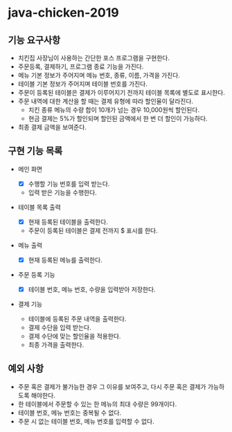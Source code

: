 # java-chicken-2019

## 기능 요구사항
- 치킨집 사장님이 사용하는 간단한 포스 프로그램을 구현한다.
- 주문등록, 결제하기, 프로그램 종료 기능을 가진다.
- 메뉴 기본 정보가 주어지며 메뉴 번호, 종류, 이름, 가격을 가진다.
- 테이블 기본 정보가 주어지며 테이블 번호를 가진다.
- 주문이 등록된 테이블은 결제가 이루어지기 전까지 테이블 목록에 별도로 표시한다.
- 주문 내역에 대한 계산을 할 때는 결제 유형에 따라 할인율이 달라진다.
    * 치킨 종류 메뉴의 수량 합이 10개가 넘는 경우 10,000원씩 할인된다.
    * 현금 결제는 5%가 할인되며 할인된 금액에서 한 번 더 할인이 가능하다.
- 최종 결제 금액을 보여준다.

## 구현 기능 목록
- 메인 화면
    - [x] 수행할 기능 번호를 입력 받는다.
    - 입력 받은 기능을 수행한다.

- 테이블 목록 출력
    * [x] 현재 등록된 테이블을 출력한다.
    * 주문이 등록된 테이블은 결제 전까지 $ 표시를 한다.

- 메뉴 출력
    * [x] 현재 등록된 메뉴를 출력한다.

- 주문 등록 기능
    * [x] 테이블 번호, 메뉴 번호, 수량을 입력받아 저장한다.

- 결제 기능
    * 테이블에 등록된 주문 내역을 출력한다.
    * 결제 수단을 입력 받는다.
    * 결제 수단에 맞는 할인율을 적용한다.
    * 최종 가격을 출력한다.

## 예외 사항
- 주문 혹은 결제가 불가능한 경우 그 이유를 보여주고, 다시 주문 혹은 결제가 
가능하도록 해야한다.
- 한 테이블에서 주문할 수 있는 한 메뉴의 최대 수량은 99개이다.
- 테이블 번호, 메뉴 번호는 중복될 수 없다.
- 주문 시 없는 테이블 번호, 메뉴 번호를 입력할 수 없다.
